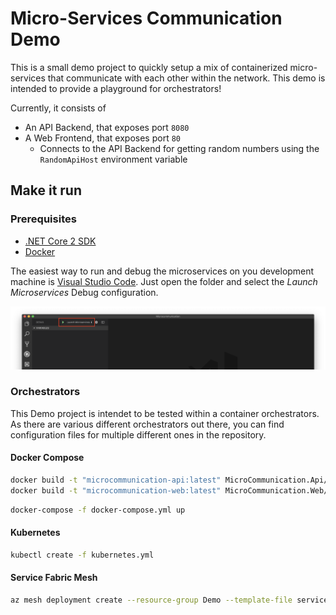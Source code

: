 # Micro-Services Communication Demo

This is a small demo project to quickly setup a mix of containerized micro-services that communicate with each other within the network. This demo is intended to provide a playground for orchestrators!

Currently, it consists of

- An API Backend, that exposes port `8080`
- A Web Frontend, that exposes port `80`
    - Connects to the API Backend for getting random numbers using the `RandomApiHost` environment variable

## Make it run

### Prerequisites

- [.NET Core 2 SDK](https://dotnet.microsoft.com/download)
- [Docker](https://www.docker.com/products/docker-desktop)

The easiest way to run and debug the microservices on you development machine is [Visual Studio Code](). Just open the folder and select the *Launch Microservices* Debug configuration.

![Screenshot of Visual Stuido Code](Assets/LaunchInVsCode.png)

### Orchestrators

This Demo project is intendet to be tested within a container orchestrators. As there are various different orchestrators out there, you can find configuration files for multiple different ones in the repository.

#### Docker Compose

```bash
docker build -t "microcommunication-api:latest" MicroCommunication.Api/
docker build -t "microcommunication-web:latest" MicroCommunication.Web/
```

```bash
docker-compose -f docker-compose.yml up
```

#### Kubernetes

```bash
kubectl create -f kubernetes.yml
```

#### Service Fabric Mesh

```bash
az mesh deployment create --resource-group Demo --template-file servicefabric-mesh.json
```
